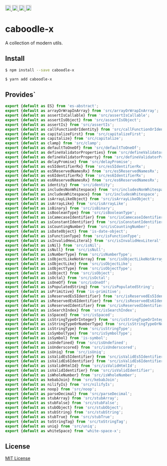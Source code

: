 <a href="https://travis-ci.org/Xotic750/caboodle-x"
   title="Travis status">
<img
   src="https://travis-ci.org/Xotic750/caboodle-x.svg?branch=master"
   alt="Travis status" height="18"/>
</a>
<a href="https://david-dm.org/Xotic750/caboodle-x"
   title="Dependency status">
<img src="https://david-dm.org/Xotic750/caboodle-x.svg"
   alt="Dependency status" height="18"/>
</a>
<a href="https://david-dm.org/Xotic750/caboodle-x#info=devDependencies"
   title="devDependency status">
<img src="https://david-dm.org/Xotic750/caboodle-x/dev-status.svg"
   alt="devDependency status" height="18"/>
</a>
<a href="https://badge.fury.io/js/caboodle-x" title="npm version">
<img src="https://badge.fury.io/js/caboodle-x.svg"
   alt="npm version" height="18"/>
</a>
<a name="module_regexp-escape-x"></a>

# caboodle-x

A collection of modern utils.

## Install

```bash
$ npm install --save caboodle-x
```

```bash
$ yarn add caboodle-x
```

## Provides`

```js
export {default as ES} from 'es-abstract';
export {default as arrayOrWrapInArray} from 'src/arrayOrWrapInArray';
export {default as assertIsCallable} from 'src/assertIsCallable';
export {default as assertIsObject} from 'src/assertIsObject';
export {default as assertIs} from 'src/assertIs';
export {default as callFunctionOrIdentity} from 'src/callFunctionOrIdentity';
export {default as capitalizeFirst} from 'src/capitalizeFirst';
export {default as capitalize} from 'src/capitalize';
export {default as clamp} from 'src/clamp';
export {default as defaultToOneOf} from 'src/defaultToOneOf';
export {default as defineValidatorProperties} from 'src/defineValidatorProperties';
export {default as defineValidatorProperty} from 'src/defineValidatorProperty';
export {default as delayPromise} from 'src/delayPromise';
export {default as es5IdentifierRx} from 'src/es5IdentifierRx';
export {default as es5ReservedNamesRx} from 'src/es5ReservedNamesRx';
export {default as es6IdentifierRx} from 'src/es6IdentifierRx';
export {default as es6ReservedNamesRx} from 'src/es6ReservedNamesRx';
export {default as identity} from 'src/identity';
export {default as includesNonWhitespace} from 'src/includesNonWhitespace';
export {default as includesWhitespace} from 'src/includesWhitespace';
export {default as isArrayLikeObject} from 'src/isArrayLikeObject';
export {default as isArrayLike} from 'src/isArrayLike';
export {default as isBinary} from 'src/isBinary';
export {default as isBooleanType} from 'src/isBooleanType';
export {default as isCamecaseIdentifier} from 'src/isCamecaseIdentifier';
export {default as isConstantIdentifier} from 'src/isConstantIdentifier';
export {default as isCountingNumber} from 'src/isCountingNumber';
export {default as isDateObject} from 'is-date-object';
export {default as isFunctionType} from 'src/isFunctionType';
export {default as isInvalidHexLiteral} from 'src/isInvalidHexLiteral';
export {default as isNil} from 'src/isNil';
export {default as isNull} from 'src/isNull';
export {default as isNumberType} from 'src/isNumberType';
export {default as isObjectLikeNotArray} from 'src/isObjectLikeNotArray';
export {default as isObjectLike} from 'src/isObjectLike';
export {default as isObjectType} from 'src/isObjectType';
export {default as isObject} from 'src/isObject';
export {default as isOctal} from 'src/isOctal';
export {default as isOneOf} from 'src/isOneOf';
export {default as isPopulatedString} from 'src/isPopulatedString';
export {default as isPrimitive} from 'is-primitive';
export {default as isReservedEs5Identifier} from 'src/isReservedEs5Identifier';
export {default as isReservedEs6Identifier} from 'src/isReservedEs6Identifier';
export {default as isReservedIdentifier} from 'src/isReservedIdentifier';
export {default as isSearchIndex} from 'src/isSearchIndex';
export {default as isSpaced} from 'src/isSpaced';
export {default as isStringTypeOrInteger} from 'src/isStringTypeOrInteger';
export {default as isStringTypeOrNumberType} from 'src/isStringTypeOrNumberType';
export {default as isStringType} from 'src/isStringType';
export {default as isSymbolType} from 'src/isSymbolType';
export {default as isSymbol} from 'is-symbol';
export {default as isUndefined} from 'src/isUndefined';
export {default as isUnderscored} from 'src/isUnderscored';
export {default as isUniq} from 'src/isUniq';
export {default as isValidEs5Identifier} from 'src/isValidEs5Identifier';
export {default as isValidEs6Identifier} from 'src/isValidEs6Identifier';
export {default as isValidHtmlId} from 'src/isValidHtmlId';
export {default as isValidIdentifier} from 'src/isValidIdentifier';
export {default as isWholeNumber} from 'src/isWholeNumber';
export {default as kebabJoin} from 'src/kebabJoin';
export {default as nilifyIs} from 'src/nilifyIs';
export {default as noop} from 'src/noop';
export {default as parseDecimal} from 'src/parseDecimal';
export {default as stubArray} from 'src/stubArray';
export {default as stubFalse} from 'src/stubFalse';
export {default as stubObject} from 'src/stubObject';
export {default as stubString} from 'src/stubString';
export {default as stubTrue} from 'src/stubTrue';
export {default as toStringTag} from 'src/toStringTag';
export {default as uniq} from 'src/uniq';
export {default as whiteSpace} from 'white-space-x';
```
  
## License

[MIT License](https://github.com/ndelvalle/caboodle-x/blob/master/LICENSE)
